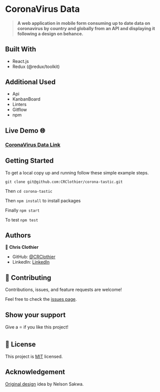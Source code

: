 # CoronaVirus Data

> #### A web application in mobile form consuming up to date data on coronavirus by country and globally from an API and displaying it following a design on behance.

## Built With

- React.js
- Redux (@redux/toolkit)

## Additional Used

- Api
- KanbanBoard
- Linters
- Gitflow
- npm

## Live Demo 🌐

### [CoronaVirus Data Link](https://iridescent-otter-9062e6.netlify.app)

## Getting Started

To get a local copy up and running follow these simple example steps.

`git clone git@github.com:CRClothier/corona-tastic.git`

Then `cd corona-tastic`

Then `npm install` to install packages

Finally `npm start`

To test `npm test`

## Authors

👤 **Chris Clothier**

- GitHub: [@CRClothier](https://github.com/CRClothier)
- LinkedIn: [LinkedIn](https://www.linkedin.com/in/crclothier/)


## 🤝 Contributing

Contributions, issues, and feature requests are welcome!

Feel free to check the [issues page](../../issues/).

## Show your support

Give a ⭐️ if you like this project!

## 📝 License

This project is [MIT](./MIT.md) licensed.

## Acknowledgement
[Original design](https://www.behance.net/sakwadesignstudio) idea by Nelson Sakwa.